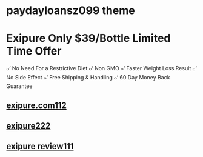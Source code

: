 # paydayloansz099 theme

# Exipure Only $39/Bottle Limited Time Offer

๐‘ No Need For a Restrictive Diet
๐‘ Non GMO
๐‘ Faster Weight Loss Result
๐‘ No Side Effect
๐‘ Free Shipping & Handling
๐‘ 60 Day Money Back Guarantee

## [exipure.com112](https://fastshopship.com/exipure/)
## [exipure222](https://fastshopship.com/exipure/)
## [exipure review111](https://fastshopship.com/exipure/)
